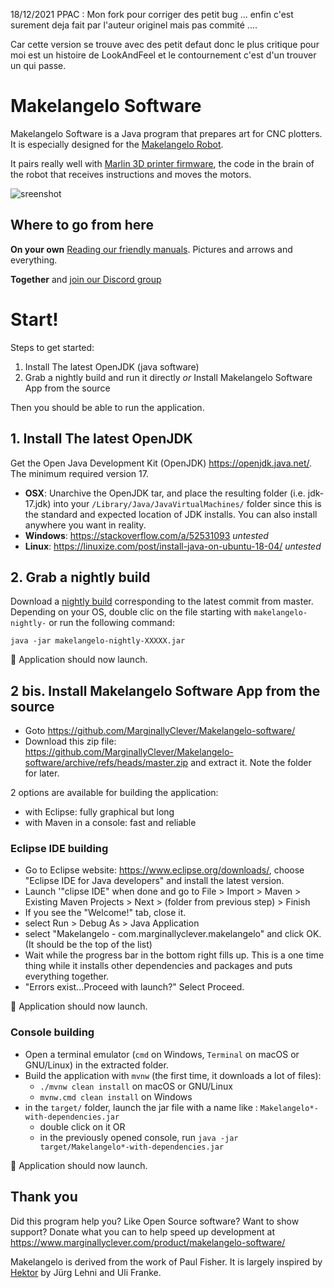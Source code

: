 18/12/2021 PPAC : Mon fork pour corriger des petit bug ... enfin c'est surement deja fait par l'auteur originel mais pas commité ....

Car cette version se trouve avec des petit defaut donc le plus critique pour moi est un histoire de LookAndFeel et le contournement c'est d'un trouver un qui passe.




# Makelangelo Software

Makelangelo Software is a Java program that prepares art for CNC plotters.  It is especially designed for the [Makelangelo Robot](http://www.makelangelo.com/).

It pairs really well with [Marlin 3D printer firmware](https://github.com/MarginallyClever/Marlin-polargraph), the code in the brain of the robot that receives instructions and moves the motors.  

![sreenshot](screenshot.png)

## Where to go from here

**On your own**  [Reading our friendly manuals](http://mcr.dozuki.com).  Pictures and arrows and everything.  

**Together** and [join our Discord group](https://discord.gg/QtvHqAv8yp)

# Start!

Steps to get started:

1. Install The latest OpenJDK (java software)
2. Grab a nightly build and run it directly *or* Install Makelangelo Software App from the source

Then you should be able to run the application.

## 1. Install The latest OpenJDK

Get the Open Java Development Kit (OpenJDK) https://openjdk.java.net/. The minimum required version 17.

- **OSX**: Unarchive the OpenJDK tar, and place the resulting folder (i.e. jdk-17.jdk) into your `/Library/Java/JavaVirtualMachines/` folder since this is the standard and expected location of JDK installs. You can also install anywhere you want in reality.
- **Windows**: https://stackoverflow.com/a/52531093 _untested_
- **Linux**: https://linuxize.com/post/install-java-on-ubuntu-18-04/ _untested_

## 2. Grab a nightly build

Download a [nightly build](https://github.com/MarginallyClever/Makelangelo-software/releases/tag/Nightly) corresponding to the latest commit from master. Depending on your OS, double clic on the file starting with `makelangelo-nightly-` or run the following command:
```
java -jar makelangelo-nightly-XXXXX.jar
```

🎉 Application should now launch.

## 2 bis. Install Makelangelo Software App from the source

* Goto https://github.com/MarginallyClever/Makelangelo-software/
* Download this zip file: https://github.com/MarginallyClever/Makelangelo-software/archive/refs/heads/master.zip and extract it. Note the folder for later.

2 options are available for building the application:
- with Eclipse: fully graphical but long
- with Maven in a console: fast and reliable

### Eclipse IDE building
* Go to Eclipse website: https://www.eclipse.org/downloads/, choose "Eclipse IDE for Java developers" and install the latest version.
* Launch '"clipse IDE" when done and go to File > Import > Maven > Existing Maven Projects > Next > (folder from previous step) > Finish
* If you see the "Welcome!" tab, close it.
* select Run > Debug As > Java Application
* select "Makelangelo - com.marginallyclever.makelangelo" and click OK.  (It should be the top of the list)
* Wait while the progress bar in the bottom right fills up. This is a one time thing while it installs other dependencies and packages and puts everything together.
* "Errors exist...Proceed with launch?" Select Proceed.

🎉 Application should now launch.

### Console building
* Open a terminal emulator (`cmd` on Windows, `Terminal` on macOS or GNU/Linux) in the extracted folder.
* Build the application with `mvnw` (the first time, it downloads a lot of files):
  * `./mvnw clean install` on macOS or GNU/Linux
  * `mvnw.cmd clean install` on Windows
* in the `target/` folder, launch the jar file with a name like : `Makelangelo*-with-dependencies.jar`
  * double click on it OR
  * in the previously opened console, run `java -jar target/Makelangelo*-with-dependencies.jar`

🎉 Application should now launch.

## Thank you

Did this program help you?  Like Open Source software?  Want to show support?
Donate what you can to help speed up development at https://www.marginallyclever.com/product/makelangelo-software/

Makelangelo is derived from the work of Paul Fisher.  It is largely inspired by [Hektor](http://hektor.ch/) by Jürg Lehni and Uli Franke.
